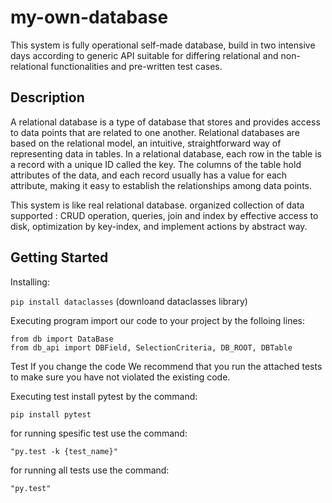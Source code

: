 # my-own-database

This system is fully operational self-made database, build in two intensive days according to generic API suitable for differing relational and non-relational functionalities and pre-written test cases.

## Description

A relational database is a type of database that stores and provides access to data points that are related to one another. Relational databases are based on the relational model, an intuitive, straightforward way of representing data in tables. In a relational database, each row in the table is a record with a unique ID called the key. The columns of the table hold attributes of the data, and each record usually has a value for each attribute, making it easy to establish the relationships among data points.

This system is like real relational database. organized collection of data supported : CRUD operation, queries, join and index
by effective access to disk, optimization by key-index, and implement actions by abstract way.

## Getting Started

Installing:

```pip install dataclasses``` (downloand dataclasses library)

Executing program
import our code to your project by the folloing lines:
```
from db import DataBase
from db_api import DBField, SelectionCriteria, DB_ROOT, DBTable
```

Test
If you change the code We recommend that you run the attached tests to make sure you have not violated the existing code.

Executing test
install pytest by the command:
```
pip install pytest
```
for running spesific test use the command:
```
"py.test -k {test_name}"
```
for running all tests use the command:
```
"py.test"
```
